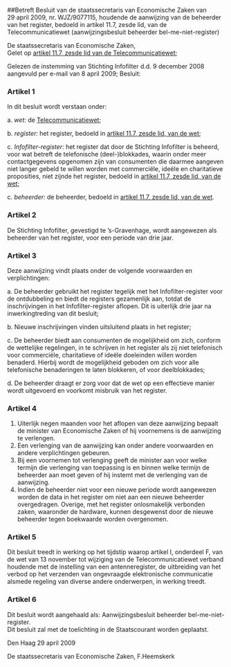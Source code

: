 <meta http-equiv='Content-Type' content='text/html; charset=utf-8' />

##Betreft Besluit van de staatssecretaris van Economische Zaken van 29 april 2009, nr. WJZ/9077115, houdende de aanwijzing van de beheerder van het register, bedoeld in artikel 11.7, zesde lid, van de Telecommunicatiewet (aanwijzingsbesluit beheerder bel-me-niet-register)

De staatssecretaris van Economische Zaken,  
Gelet op [artikel 11.7, zesde lid van de Telecommunicatiewet](../../../../../wet/telecommunicatiewet/BWBR0009950/README.md);

Gelezen de instemming van Stichting Infofilter d.d. 9 december 2008 aangevuld per e-mail van 8 april 2009;
Besluit:    

### Artikel  1  

In dit besluit wordt verstaan onder: 

a. *wet:* de [Telecommunicatiewet](../../../../../wet/telecommunicatiewet/BWBR0009950/README.md);  

b. *register:* het register, bedoeld in [artikel 11.7, zesde lid, van de wet](../../../../../wet/telecommunicatiewet/BWBR0009950/README.md);  

c. *Infofilter-register:* het register dat door de Stichting Infofilter is beheerd, voor wat betreft de telefonische (deel-)blokkades, waarin onder meer contactgegevens opgenomen zijn van consumenten die daarmee aangeven niet langer gebeld te willen worden met commerciële, ideële en charitatieve proposities, niet zijnde het register, bedoeld in [artikel 11.7, zesde lid, van de wet](../../../../../wet/telecommunicatiewet/BWBR0009950/README.md);  

c. *beheerder:* de beheerder, bedoeld in [artikel 11.7, zesde lid, van de wet](../../../../../wet/telecommunicatiewet/BWBR0009950/README.md).    

### Artikel  2  

De Stichting Infofilter, gevestigd te ’s-Gravenhage, wordt aangewezen als beheerder van het register, voor een periode van drie jaar.  

### Artikel  3  

Deze aanwijzing vindt plaats onder de volgende voorwaarden en verplichtingen: 

a. De beheerder gebruikt het register tegelijk met het Infofilter-register voor de ontdubbeling en biedt de registers gezamenlijk aan, totdat de inschrijvingen in het Infofilter-register aflopen. Dit is uiterlijk drie jaar na inwerkingtreding van dit besluit;  

b. Nieuwe inschrijvingen vinden uitsluitend plaats in het register;  

c. De beheerder biedt aan consumenten de mogelijkheid om zich, conform de wettelijke regelingen, in te schrijven in het register als zij niet telefonisch voor commerciële, charitatieve of ideële doeleinden willen worden benaderd. Hierbij wordt de mogelijkheid geboden om zich voor alle telefonische benaderingen te laten blokkeren, of voor deelblokkades;  

d. De beheerder draagt er zorg voor dat de wet op een effectieve manier wordt uitgevoerd en voorkomt misbruik van het register.    

### Artikel  4  

1.  Uiterlijk negen maanden voor het aflopen van deze aanwijzing bepaalt de minister van Economische Zaken of hij voornemens is de aanwijzing te verlengen.   
2.  Een verlenging van de aanwijzing kan onder andere voorwaarden en andere verplichtingen gebeuren.   
3.  Bij een voornemen tot verlenging geeft de minister aan voor welke termijn die verlenging van toepassing is en binnen welke termijn de beheerder aan moet geven of hij instemt met de verlenging van de aanwijzing.   
4.  Indien de beheerder niet voor een nieuwe periode wordt aangewezen worden de data in het register om niet aan een nieuwe beheerder overgedragen. Overige, met het register onlosmakelijk verbonden zaken, waaronder de hardware, kunnen desgewenst door de nieuwe beheerder tegen boekwaarde worden overgenomen.   

### Artikel  5  

Dit besluit treedt in werking op het tijdstip waarop artikel I, onderdeel F, van de wet van 13 november tot wijziging van de Telecommunicatiewet verband houdende met de instelling van een antenneregister, de uitbreiding van het verbod op het verzenden van ongevraagde elektronische communicatie alsmede regeling van diverse andere onderwerpen, in werking treedt.  

### Artikel  6  

Dit besluit wordt aangehaald als: Aanwijzingsbesluit beheerder bel-me-niet-register.  
Dit besluit zal met de toelichting in de Staatscourant worden geplaatst.   

Den Haag 
29 april 2009   

De 
staatssecretaris van Economische Zaken, 
F.Heemskerk   
